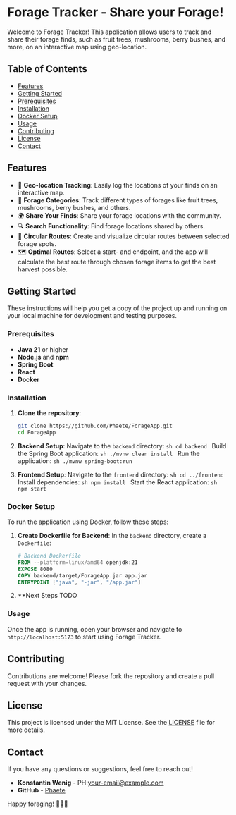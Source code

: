 # Forage Tracker - Share your Forage!

Welcome to Forage Tracker! This application allows users to track and share their forage finds, such as fruit trees, mushrooms, berry bushes, and more, on an interactive map using geo-location.

## Table of Contents
- [Features](#features)
- [Getting Started](#getting-started)
- [Prerequisites](#prerequisites)
- [Installation](#installation)
- [Docker Setup](#docker-setup)
- [Usage](#usage)
- [Contributing](#contributing)
- [License](#license)
- [Contact](#contact)

## Features
- 📍 **Geo-location Tracking**: Easily log the locations of your finds on an interactive map.
- 🍓 **Forage Categories**: Track different types of forages like fruit trees, mushrooms, berry bushes, and others.
- 🌍 **Share Your Finds**: Share your forage locations with the community.
- 🔍 **Search Functionality**: Find forage locations shared by others.
- 🔄 **Circular Routes**: Create and visualize circular routes between selected forage spots.
- 🗺️ **Optimal Routes**: Select a start- and endpoint, and the app will calculate the best route through chosen forage items to get the best harvest possible.


## Getting Started
These instructions will help you get a copy of the project up and running on your local machine for development and testing purposes.

### Prerequisites
- **Java 21** or higher
- **Node.js** and **npm**
- **Spring Boot**
- **React**
- **Docker**

### Installation
1. **Clone the repository**:
    ```sh
    git clone https://github.com/Phaete/ForageApp.git
    cd ForageApp
    ```

2. **Backend Setup**:
    Navigate to the `backend` directory:
        ```sh
        cd backend
        ```
   Build the Spring Boot application:
        ```sh
        ./mvnw clean install
        ```
   Run the application:
        ```sh
        ./mvnw spring-boot:run
        ```

3. **Frontend Setup**:
   Navigate to the `frontend` directory:
        ```sh
        cd ../frontend
        ```
   Install dependencies:
        ```sh
        npm install
        ```
   Start the React application:
        ```sh
        npm start
        ```

### Docker Setup
To run the application using Docker, follow these steps:

1. **Create Dockerfile for Backend**: In the `backend` directory, create a `Dockerfile`:
    ```dockerfile
    # Backend Dockerfile
    FROM --platform=linux/amd64 openjdk:21
    EXPOSE 8080
    COPY backend/target/ForageApp.jar app.jar
    ENTRYPOINT ["java", "-jar", "/app.jar"]
    ```
2. **Next Steps
TODO

### Usage
Once the app is running, open your browser and navigate to `http://localhost:5173` to start using Forage Tracker.

## Contributing
Contributions are welcome! Please fork the repository and create a pull request with your changes.

## License
This project is licensed under the MIT License. See the [LICENSE](LICENSE) file for more details.

## Contact
If you have any questions or suggestions, feel free to reach out!

- **Konstantin Wenig** - PH:[your-email@example.com](mailto:your-email@example.com)
- **GitHub** - [Phaete](https://github.com/Phaete)

Happy foraging! 🍄🌲🍎
